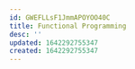 ```yaml
---
id: GWEFLLsF1JmmAPOYOO40C
title: Functional Programming
desc: ''
updated: 1642292755347
created: 1642292755347
---
```


